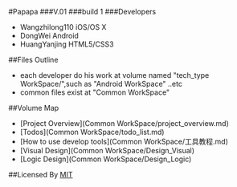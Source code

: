 #Papapa
###V.01
###build 1
###Developers
* Wangzhilong110 iOS/OS X
* DongWei        Android
* HuangYanjing   HTML5/CSS3

##Files Outline  
* each developer do his work at volume named "tech_type WorkSpace/",such as "Android WorkSpace" ..etc  
* common files exist at "Common WorkSpace"

##Volume Map
* [Project Overview](Common WorkSpace/project_overview.md)
* [Todos](Common WorkSpace/todo_list.md)
* [How to use develop tools](Common WorkSpace/工具教程.md)
* [Visual Design](Common WorkSpace/Design_Visual)
* [Logic Design](Common WorkSpace/Design_Logic)

##Licensed By [MIT](http://opensource.org/licenses/MIT)